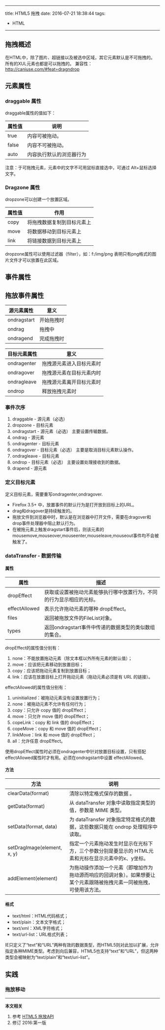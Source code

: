 ----
title: HTML5 拖拽
date: 2016-07-21 18:38:44
tags:
- HTML
----
## 拖拽概述
在HTML中，除了图片、超链接以及被选中区域，其它元素默认是不可拖拽的。
所有的XUL元素也都是可以拖拽的。
兼容性：<http://caniuse.com/#feat=dragndrop>

## 元素属性
### draggable 属性
draggable属性的值如下：

属性值|说明
---|---
true|内容可被拖动。
false|内容不可被拖动。
auto|内容执行默认的浏览器行为

注意：于可拖拽元素，元素中的文字不可用鼠标直接选中，可通过 Alt+鼠标选择文字。

### Dragzone 属性
dropzone可以创建一个放置区域。

属性值|作用
---|---
copy|将拖拽数据复制到目标元素上
move|将数据移动到目标元素上
link|将链接数据到目标元素上

dropzone属性可以使用过滤器（filter），如：f:/img/png 表明只有png格式的图片文件才可以放置在此区域。

## 事件属性

## 拖放事件属性

源元素属性|意义
---|---
ondragstart|开始拖拽时
ondrag|拖拽中
ondragend|完成拖拽时

目标元素属性|意义
---|---
ondragenter|拖拽源元素进入目标元素时
ondragover|拖拽源元素在目标元素内时
ondragleave|拖拽源元素离开目标元素时
ondrop|释放拖拽元素时

### 事件次序

1. draggable - 源元素（必选）
1. dropzone - 目标元素
1. ondragstart - 源元素（必选）
    主要设置传输数据。
1. ondrag - 源元素
1. ondragenter - 目标元素
1. ondragover - 目标元素（必选）
    主要是取消目标元素默认操作。
1. ondragleave - 目标元素
1. ondrop - 目标元素（必选）
    主要设置处理接收到的数据。
1. drapend - 源元素

### 定义目标元素
定义目标元素，需要重写ondragenter,ondragover.



- Firefox 3.5+ 中，放置事件的默认行为是打开放到目标上的URL。
- drag和dragover是持续触发的。
- 拖放文件到浏览器中时，默认是在浏览器中打开文件，需要在dragover和drop事件处理器中阻止默认行为。
- 在被拖元素上触发dragstart事件后，则该元素的mousemove,mouseover,mouseenter,mouseleave,mouseout事件均不会被触发了。

### dataTransfer - 数据传输
#### 属性
属性|描述
---|---
dropEffect|获取或设置被拖动元素能够执行哪中放置行为，不同的行为显示相应的光标。
effectAllowed|表示允许拖动元素的哪种 dropEffect。
files|返回被拖放文件的FileList对象。
types|返回ondragstart事件中传递的数据类型的类似数组的集合。

dropEffect的属性值分别有：
1. none：不能放置拖动元素（除文本框以外所有元素的默认值）；
1. move：应该把元素移动到放置目标；
1. copy：应该把拖动元素复制到放置目标；
1. link：应该在放置目标上打开拖动元素（拖动元素必须是有 URL 的链接）。

effectAllowed的属性值分别有：
1. uninitialized：被拖动元素没有设置放置行为；
1. none：被拖动元素不允许有任何行为；
1. copy：只允许 copy 值的 dropEffect；
1. move：只允许 move 值的 dropEffect；
1. copeLink：copy 和 link 值的 dropEffect；
1. copeMove：copy 和 move 值的 dropEffect；
1. linkMove：link 和 move 值的 dropEffect；
1. all：允许任意 dropEffect。

使用dropEffect属性时必须在ondragenter中针对放置目标设置，只有搭配effectAllowed属性时才有用。必须在ondragstart中设置 effectAllowed。
#### 方法

方法|说明
---|---
clearData(format)|清除以特定格式保存的数据 。
getData(format)|从 dataTransfer 对象中读取指定类型的值，参数是 MIME 类型。
setData(format, data)| 为 dataTransfer 对象指定特定格式的数据，这些数据只能在 ondrop 处理程序中读取。
setDragImage(element, x, y)| 指定一个元素拖动发生时显示在光标下方，三个参数分别是要显示的 HTML元素和光标在显示元素中的x、y坐标。
addElement(element)| 为拖动操作添加一个元素（即增加作为拖动源而响应的回调对象）。如果想要让某个元素跟随被拖拽元素一同被拖拽，可使用该方法。

#### 格式

- text/html：HTML代码格式；
- text/plain：文本文字格式；
- text/xml：XML字符格式；
- text/url-list：URL格式列表；

IE只定义了“text”和“URL”两种有效的数据类型，而HTML5则对此加以扩展，允许指定各种MIME类型。考虑到向后兼容，HTML5也支持“text”和“URL”，但这两种类型会被映射为“text/plain”和“text/uri-list”。

## 实践
### 拖放移动

***
**本文相关**
1. 参考
[HTML5 拖放API](https://www.zybuluo.com/dengzhirong/note/186019)
1. 修订
2016:第一版
